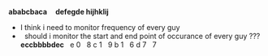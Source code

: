 **ababcbaca      defegde hijhklij**
​
* I think i need to monitor frequency of every guy
*   should i monitor the start and end point of occurance of every guy ???
**eccbbbbdec**
​
​
e 0   8
c 1   9
b 1   6
d 7   7
​
​